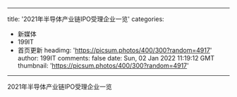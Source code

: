 
---
title: '2021年半导体产业链IPO受理企业一览'
categories: 
 - 新媒体
 - 199IT
 - 首页更新
headimg: 'https://picsum.photos/400/300?random=4917'
author: 199IT
comments: false
date: Sun, 02 Jan 2022 11:19:12 GMT
thumbnail: 'https://picsum.photos/400/300?random=4917'
---

<div>   
2021年半导体产业链IPO受理企业一览  
</div>
            